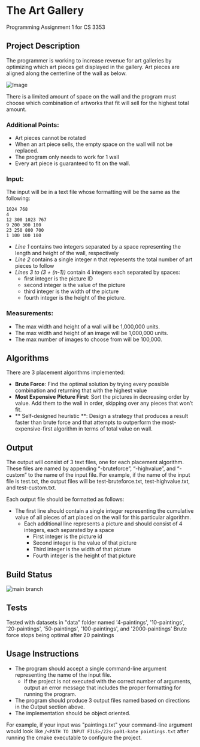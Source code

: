 # The Art Gallery
Programming Assignment 1 for CS 3353

## Project Description

The programmer is working to increase revenue for art galleries by optimizing which art pieces get displayed in the gallery.
Art pieces are aligned along the centerline of the wall as below.

![Image](https://media.lumas.com/inspiration/haengetipps_kachel/kantenhaengung-595x380.jpg)

There is a limited amount of space on the wall and the program must choose which combination of artworks that fit will sell for the highest total amount.

### Additional Points:
- Art pieces cannot be rotated
- When an art piece sells, the empty space on the wall will not be replaced. 
- The program only needs to work for 1 wall
- Every art piece is guaranteed to fit on the wall. 

### Input:
The input will be in a text file whose formatting will be the same as the following:
```
1024 768
4
12 300 1023 767
9 200 300 100
23 250 800 700
1 100 100 100
```

* _Line 1_ contains two integers separated by a space representing the length and height of the wall, respectively
* _Line 2_ contains a single integer n that represents the total number of art pieces to follow
* _Lines 3 to (3 + (n-1))_ contain 4 integers each separated by spaces:
   - first integer is the picture ID
   - second integer is the value of the picture
   - third integer is the width of the picture
   - fourth integer is the height of the picture. 

### Measurements:
* The max width and height of a wall will be 1,000,000 units. 
* The max width and height of an image will be 1,000,000 units. 
* The max number of images to choose from will be 100,000. 

## Algorithms
There are 3 placement algorithms implemented: 
* **Brute Force**: Find the optimal solution by trying every possible combination and returning that with the highest value
* **Most Expensive Picture First**: Sort the pictures in decreasing order by value. Add them to the wall in order, skipping over any pieces that won’t fit. 
* ** Self-designed heuristic **: Design a strategy that produces a result faster than brute force and that attempts to outperform the most-expensive-first algorithm in terms of total value on wall. 

## Output
The output will consist of 3 text files, one for each placement algorithm.  These files are named by appending “-bruteforce”, “-highvalue”, and “-custom” to the name of the input file.  For example, if the name of the input file is test.txt, the output files will be test-bruteforce.txt, test-highvalue.txt, and test-custom.txt. 

Each output file should be formatted as follows: 
* The first line should contain a single integer representing the cumulative value of all pieces of art placed on the wall for this particular algorithm.
  - Each additional line represents a picture and should consist of 4 integers, each separated by a space
    * First integer is the picture id
    * Second integer is the value of that picture
    * Third integer is the width of that picture
    * Fourth integer is the height of that picture

## Build Status
![main branch](https://github.com/smu-cs-3353/22s-pa01-kate/actions/workflows/build.yml/badge.svg)

## Tests
Tested with datasets in "data" folder named '4-paintings', '10-paintings', '20-paintings', '50-paintings', '100-paintings', and '2000-paintings'
Brute force stops being optimal after 20 paintings 

## Usage Instructions
* The program should accept a single command-line argument representing the name of the input file.
  - If the project is not executed with the correct number of arguments, output an error message that includes the proper formatting for running the program.
* The program should produce 3 output files named based on directions in the Output section above.
* The implementation should be object oriented.  

For example, if your input was "paintings.txt" your command-line argument would look like
`/<PATH TO INPUT FILE>/22s-pa01-kate paintings.txt` after running the cmake executable to configure the project.
